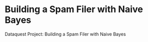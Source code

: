# Building a Spam Filer with Naive Bayes

Dataquest Project: Building a Spam Filer with Naive Bayes
